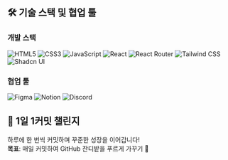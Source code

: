 ## 🛠 기술 스택 및 협업 툴

### 개발 스택
![HTML5](https://img.shields.io/badge/HTML5-E34F26?style=flat&logo=html5&logoColor=white)
![CSS3](https://img.shields.io/badge/CSS3-1572B6?style=flat&logo=css3&logoColor=white)
![JavaScript](https://img.shields.io/badge/JavaScript-F7DF1E?style=flat&logo=javascript&logoColor=black)
![React](https://img.shields.io/badge/React-61DAFB?style=flat&logo=react&logoColor=black)
![React Router](https://img.shields.io/badge/React_Router-CA4245?style=flat&logo=react-router&logoColor=white)
![Tailwind CSS](https://img.shields.io/badge/TailwindCSS-06B6D4?style=flat&logo=tailwind-css&logoColor=white)
![Shadcn UI](https://img.shields.io/badge/Shadcn_UI-000000?style=flat&logoColor=white)

### 협업 툴
![Figma](https://img.shields.io/badge/Figma-F24E1E?style=flat&logo=figma&logoColor=white)
![Notion](https://img.shields.io/badge/Notion-000000?style=flat&logo=notion&logoColor=white)
![Discord](https://img.shields.io/badge/Discord-5865F2?style=flat&logo=discord&logoColor=white)

## 🌱 1일 1커밋 챌린지
하루에 한 번씩 커밋하며 꾸준한 성장을 이어갑니다!  
**목표**: 매일 커밋하여 GitHub 잔디밭을 푸르게 가꾸기 🌱

